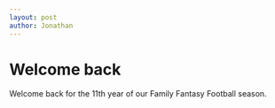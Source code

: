```yaml
---
layout: post
author: Jonathan
---
```

# Welcome back 
Welcome back for the 11th year of our Family Fantasy Football season. 

